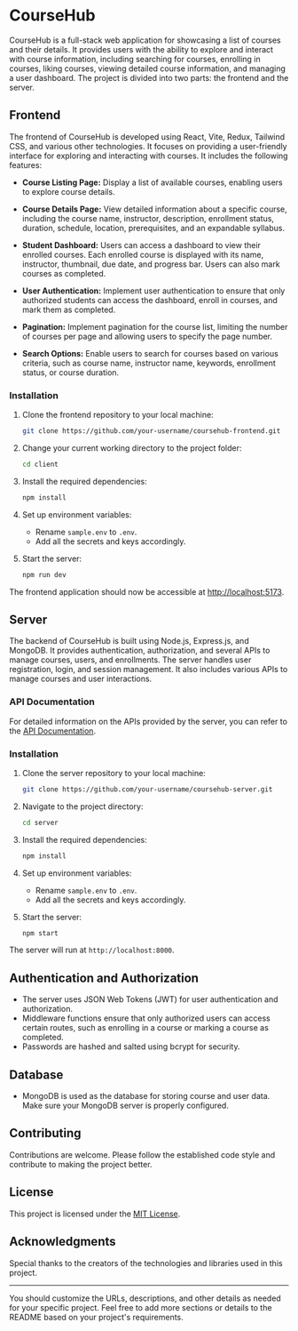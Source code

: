 # CourseHub

CourseHub is a full-stack web application for showcasing a list of courses and their details. It provides users with the ability to explore and interact with course information, including searching for courses, enrolling in courses, liking courses, viewing detailed course information, and managing a user dashboard. The project is divided into two parts: the frontend and the server.

## Frontend

The frontend of CourseHub is developed using React, Vite, Redux, Tailwind CSS, and various other technologies. It focuses on providing a user-friendly interface for exploring and interacting with courses. It includes the following features:

- **Course Listing Page:** Display a list of available courses, enabling users to explore course details.

- **Course Details Page:** View detailed information about a specific course, including the course name, instructor, description, enrollment status, duration, schedule, location, prerequisites, and an expandable syllabus.

- **Student Dashboard:** Users can access a dashboard to view their enrolled courses. Each enrolled course is displayed with its name, instructor, thumbnail, due date, and progress bar. Users can also mark courses as completed.

- **User Authentication:** Implement user authentication to ensure that only authorized students can access the dashboard, enroll in courses, and mark them as completed.

- **Pagination:** Implement pagination for the course list, limiting the number of courses per page and allowing users to specify the page number.

- **Search Options:** Enable users to search for courses based on various criteria, such as course name, instructor name, keywords, enrollment status, or course duration.

### Installation

1. Clone the frontend repository to your local machine:

   ```bash
   git clone https://github.com/your-username/coursehub-frontend.git
   ```

2. Change your current working directory to the project folder:

   ```bash
   cd client
   ```

3. Install the required dependencies:

   ```bash
   npm install
   ```

4. Set up environment variables:

   - Rename `sample.env` to `.env`.
   - Add all the secrets and keys accordingly.

5. Start the server:

   ```bash
   npm run dev
   ```

The frontend application should now be accessible at [http://localhost:5173](http://localhost:5173).

## Server

The backend of CourseHub is built using Node.js, Express.js, and MongoDB. It provides authentication, authorization, and several APIs to manage courses, users, and enrollments. The server handles user registration, login, and session management. It also includes various APIs to manage courses and user interactions.

### API Documentation

For detailed information on the APIs provided by the server, you can refer to the [API Documentation](https://documenter.getpostman.com/view/23950566/2s9YXe8jLT).

### Installation

1. Clone the server repository to your local machine:

   ```bash
   git clone https://github.com/your-username/coursehub-server.git
   ```

2. Navigate to the project directory:

   ```bash
   cd server
   ```

3. Install the required dependencies:

   ```bash
   npm install
   ```

4. Set up environment variables:

   - Rename `sample.env` to `.env`.
   - Add all the secrets and keys accordingly.

5. Start the server:

   ```bash
   npm start
   ```

The server will run at `http://localhost:8000`.

## Authentication and Authorization

- The server uses JSON Web Tokens (JWT) for user authentication and authorization.
- Middleware functions ensure that only authorized users can access certain routes, such as enrolling in a course or marking a course as completed.
- Passwords are hashed and salted using bcrypt for security.

## Database

- MongoDB is used as the database for storing course and user data. Make sure your MongoDB server is properly configured.

## Contributing

Contributions are welcome. Please follow the established code style and contribute to making the project better.

## License

This project is licensed under the [MIT License](LICENSE).

## Acknowledgments

Special thanks to the creators of the technologies and libraries used in this project.

---

You should customize the URLs, descriptions, and other details as needed for your specific project. Feel free to add more sections or details to the README based on your project's requirements.
